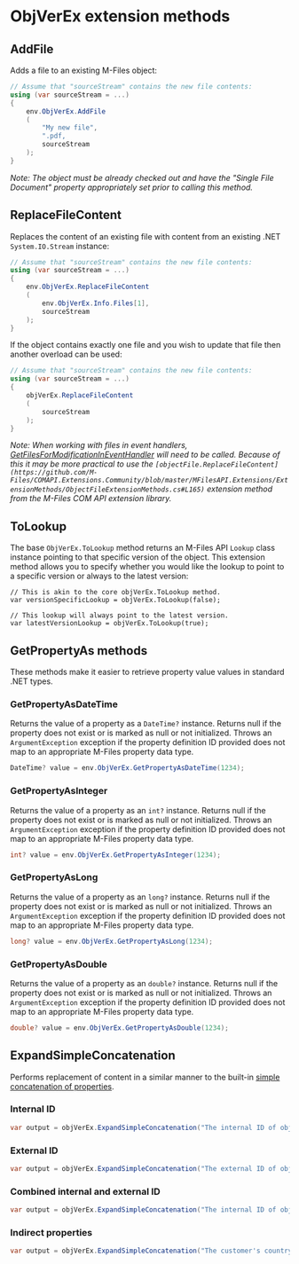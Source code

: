 ﻿# ObjVerEx extension methods

## AddFile

Adds a file to an existing M-Files object:

```csharp
// Assume that "sourceStream" contains the new file contents:
using (var sourceStream = ...)
{
    env.ObjVerEx.AddFile
    (
        "My new file",
        ".pdf,
        sourceStream
    );
}
```

*Note: The object must be already checked out and have the "Single File Document" property appropriately set prior to calling this method.*

## ReplaceFileContent

Replaces the content of an existing file with content from an existing .NET `System.IO.Stream` instance:

```csharp
// Assume that "sourceStream" contains the new file contents:
using (var sourceStream = ...)
{
    env.ObjVerEx.ReplaceFileContent
    (
        env.ObjVerEx.Info.Files[1],
        sourceStream
    );
}
```

If the object contains exactly one file and you wish to update that file then another overload can be used:

```csharp
// Assume that "sourceStream" contains the new file contents:
using (var sourceStream = ...)
{
    objVerEx.ReplaceFileContent
    (
        sourceStream
    );
}
```

*Note: When working with files in event handlers, [GetFilesForModificationInEventHandler](https://www.m-files.com/api/documentation/latest/index.html#MFilesAPI~VaultObjectFileOperations~GetFilesForModificationInEventHandler.html) will need to be called.  Because of this it may be more practical to use the `[objectFile.ReplaceFileContent](https://github.com/M-Files/COMAPI.Extensions.Community/blob/master/MFilesAPI.Extensions/ExtensionMethods/ObjectFileExtensionMethods.cs#L165)` extension method from the M-Files COM API extension library.*

## ToLookup

The base `ObjVerEx.ToLookup` method returns an M-Files API `Lookup` class instance pointing to that specific version of the object.  This extension method allows you to specify whether you would like the lookup to point to a specific version or always to the latest version:

```
// This is akin to the core objVerEx.ToLookup method.
var versionSpecificLookup = objVerEx.ToLookup(false);

// This lookup will always point to the latest version.
var latestVersionLookup = objVerEx.ToLookup(true);
```

## GetPropertyAs methods

These methods make it easier to retrieve property value values in standard .NET types.

### GetPropertyAsDateTime

Returns the value of a property as a `DateTime?` instance.  Returns null if the property does not exist or is marked as null or not initialized.  Throws an `ArgumentException` exception if the property definition ID provided does not map to an appropriate M-Files property data type.

```csharp
DateTime? value = env.ObjVerEx.GetPropertyAsDateTime(1234);
```

### GetPropertyAsInteger

Returns the value of a property as an `int?` instance.  Returns null if the property does not exist or is marked as null or not initialized.  Throws an `ArgumentException` exception if the property definition ID provided does not map to an appropriate M-Files property data type.

```csharp
int? value = env.ObjVerEx.GetPropertyAsInteger(1234);
```

### GetPropertyAsLong

Returns the value of a property as an `long?` instance.  Returns null if the property does not exist or is marked as null or not initialized.  Throws an `ArgumentException` exception if the property definition ID provided does not map to an appropriate M-Files property data type.

```csharp
long? value = env.ObjVerEx.GetPropertyAsLong(1234);
```

### GetPropertyAsDouble

Returns the value of a property as an `double?` instance.  Returns null if the property does not exist or is marked as null or not initialized.  Throws an `ArgumentException` exception if the property definition ID provided does not map to an appropriate M-Files property data type.

```csharp
double? value = env.ObjVerEx.GetPropertyAsDouble(1234);
```

## ExpandSimpleConcatenation

Performs replacement of content in a similar manner to the built-in [simple concatenation of properties](https://www.m-files.com/user-guide/latest/eng/Automatic_values.html#automatic_values__simple_concatenation_of_properties).

### Internal ID

```csharp
var output = objVerEx.ExpandSimpleConcatenation("The internal ID of object %PROPERTY_0% is %INTERNALID%")
```

### External ID

```csharp
var output = objVerEx.ExpandSimpleConcatenation("The external ID of object %PROPERTY_0% is %EXTERNALID%.")
```

### Combined internal and external ID

```csharp
var output = objVerEx.ExpandSimpleConcatenation("The internal ID of object %PROPERTY_0% is %INTERNALID%, and the external ID is %EXTERNALID%.")
```

### Indirect properties

```csharp
var output = objVerEx.ExpandSimpleConcatenation("The customer's country of object %PROPERTY_0% is %PROPERTY_{MF.PD.Customer}.PROPERTY_{MF.PD.Country}%.")
```